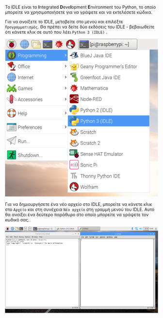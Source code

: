 Το IDLE είναι το **I**ntegrated **D**eve**l**opment **E**nvironment του Python, το οποίο μπορείτε να χρησιμοποιήσετε για να γράψετε και να εκτελέσετε κώδικα.

Για να ανοίξετε το IDLE, μεταβείτε στο μενού και επιλέξτε `Προγραμματισμός`. Θα πρέπει να δείτε δύο εκδόσεις του IDLE - βεβαιωθείτε ότι κάνετε κλικ σε αυτό που λέει `Python 3 (IDLE)` .

![Άνοιγμα του IDLE](images/opening-idle.png)

Για να δημιουργήσετε ένα νέο αρχείο στο IDLE, μπορείτε να κάνετε κλικ στο `Αρχείο` και στη συνέχεια `Νέο αρχείο` στη γραμμή μενού του IDLE. Αυτό θα ανοίξει ένα δεύτερο παράθυρο στο οποίο μπορείτε να γράψετε τον κωδικό σας.


![Νέο παράθυρο](images/new-window.png)


